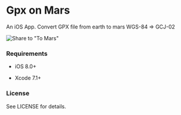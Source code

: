 # Gpx on Mars
An iOS App.
Convert GPX file from earth to mars
WGS-84 => GCJ-02

![Share to "To Mars"](http://duanjstatic.qiniudn.com/2016-06-15%2011_41_31.gif)
### Requirements

* iOS 8.0+

* Xcode 7.1+

### License

See LICENSE for details.

